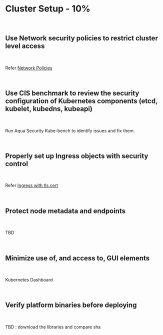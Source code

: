 # Cluster Setup - 10%

<br />

## Use Network security policies to restrict cluster level access

<br />

Refer [Network Policies](../topics/network_policies.md)

<br />

## Use CIS benchmark to review the security configuration of Kubernetes components (etcd, kubelet, kubedns, kubeapi)

<br />

Run Aqua Security Kube-bench to identify issues and fix them.

<br />

## Properly set up Ingress objects with security control

<br />

Refer [Ingress with tls cert](../topics/ingress.md#ingress-security)

<br />

## Protect node metadata and endpoints

<br />

TBD

<br />

## Minimize use of, and access to, GUI elements

<br />

Kubernetes Dashboard

<br />

## Verify platform binaries before deploying

<br />

TBD : download the libraries and compare sha

<br />